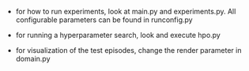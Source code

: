 

- for how to run experiments, look at main.py and experiments.py. All configurable parameters can be found in runconfig.py 
- for running a hyperparameter search, look and execute hpo.py

- for visualization of the test episodes, change the render parameter in domain.py